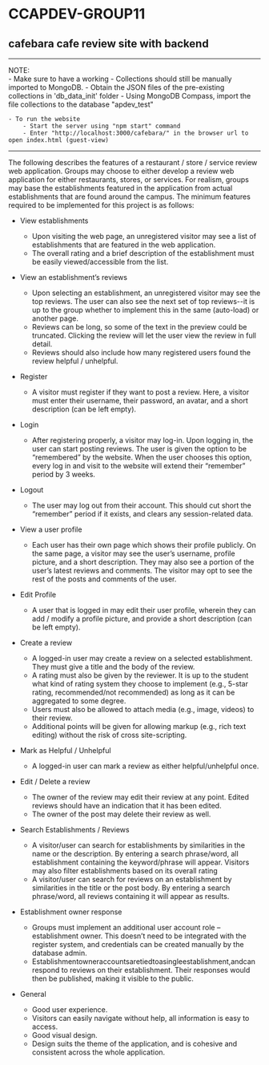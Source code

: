 # CCAPDEV-GROUP11
## cafebara cafe review site with backend

-----------------------------------------------------------------------
NOTE:   
    - Make sure to have a working 
    - Collections should still be manually imported to MongoDB.
        - Obtain the JSON files of the pre-existing collections in 'db_data_init' folder
        - Using MongoDB Compass, import the file collections to the database "apdev_test"

    - To run the website
        - Start the server using "npm start" command
        - Enter "http://localhost:3000/cafebara/" in the browser url to open index.html (guest-view)
    
-----------------------------------------------------------------------

The following describes the features of a restaurant / store / service review web application. Groups may choose to either develop a review web application for either restaurants, stores, or services. For realism, groups may base the establishments featured in the application from actual establishments that are found around the campus. The minimum features required to be implemented for this project is as follows:
- View establishments
  - Upon visiting the web page, an unregistered visitor may see a list of establishments that are featured in the web application.
  - The overall rating and a brief description of the establishment must be easily viewed/accessible from the list.
  
- View an establishment’s reviews
  - Upon selecting an establishment, an unregistered visitor may see the top reviews. The user can also see the next set of top reviews--it is up to the group whether to implement this in the same (auto-load) or another page.
  - Reviews can be long, so some of the text in the preview could be truncated. Clicking the review will let the user view the review in full detail.
  - Reviews should also include how many registered users found the review helpful / unhelpful.
- Register
  - A visitor must register if they want to post a review. Here, a visitor must
enter their username, their password, an avatar, and a short description
(can be left empty).
- Login
  - After registering properly, a visitor may log-in. Upon logging in, the user
can start posting reviews. The user is given the option to be “remembered” by the website. When the user chooses this option, every log in and visit to the website will extend their “remember” period by 3 weeks.
- Logout
  - The user may log out from their account. This should cut short the
“remember” period if it exists, and clears any session-related data.
- View a user profile
  - Each user has their own page which shows their profile publicly. On the
same page, a visitor may see the user’s username, profile picture, and a short description. They may also see a portion of the user’s latest reviews and comments. The visitor may opt to see the rest of the posts and comments of the user.
- Edit Profile
  - A user that is logged in may edit their user profile, wherein they can add / modify a profile picture, and provide a short description (can be left
empty).
- Create a review
  - A logged-in user may create a review on a selected establishment. They
must give a title and the body of the review.
  - A rating must also be given by the reviewer. It is up to the student what
kind of rating system they choose to implement (e.g., 5-star rating, recommended/not recommended) as long as it can be aggregated to some degree.
  - Users must also be allowed to attach media (e.g., image, videos) to their review.
  - Additional points will be given for allowing markup (e.g., rich text editing) without the risk of cross site-scripting.
- Mark as Helpful / Unhelpful
  - A logged-in user can mark a review as either helpful/unhelpful once.
- Edit / Delete a review
  - The owner of the review may edit their review at any point. Edited reviews should have an indication that it has been edited.
  - The owner of the post may delete their review as well.
- Search Establishments / Reviews
  - A visitor/user can search for establishments by similarities in the name
or the description. By entering a search phrase/word, all establishment containing the keyword/phrase will appear. Visitors may also filter establishments based on its overall rating
  - A visitor/user can search for reviews on an establishment by similarities in the title or the post body. By entering a search phrase/word, all reviews containing it will appear as results.
- Establishment owner response
  - Groups must implement an additional user account role – establishment
owner. This doesn’t need to be integrated with the register system, and
credentials can be created manually by the database admin.
  - Establishmentowneraccountsaretiedtoasingleestablishment,andcan respond to reviews on their establishment. Their responses would then be
published, making it visible to the public.
- General
  - Good user experience.
  - Visitors can easily navigate without help, all information is easy to access.
  - Good visual design.
  - Design suits the theme of the application, and is cohesive and consistent across the whole application.

    

